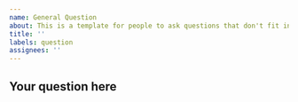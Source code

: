 ```yaml
---
name: General Question
about: This is a template for people to ask questions that don't fit into any other issue categories
title: ''
labels: question
assignees: ''
---
```


## Your question here

<!--
Make sure to provide enough context. If you have spoken to a team member please mention them here.
Add any items (screenshots etc) that will help.
-->
